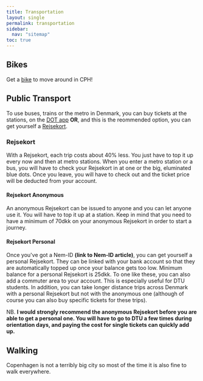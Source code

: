 ```yaml
---
title: Transportation
layout: single
permalink: transportation
sidebar:
  nav: "sitemap"
toc: true
---
```


<!-- # Transportation -->

## Bikes

Get a [bike](transportation/bikes) to move around in CPH!

## Public Transport

To use buses, trains or the metro in Denmark, you can buy tickets at the stations, on the [DOT app](https://dinoffentligetransport.dk/find-og-koeb-billet/salgssteder/dot-billetter-app/) **OR**, and this is the reommended option, you can get yourself a [Rejsekort](https://www.rejsekort.dk/).

### Rejsekort

With a Rejsekort, each trip costs about 40% less. You just have to top it up every now and then at metro stations. 
When you enter a metro station or a bus, you will have to check your Rejsekort in at one or the big, eluminated blue dots. Once you leave, you will have to check out and the ticket price will be deducted from your account.

#### Rejsekort Anonymous

An anonymous Rejsekort can be issued to anyone and you can let anyone use it. You will have to top it up at a station. Keep in mind that you need to have a minimum of 70dkk on your anonymous Rejsekort in order to start a journey.

#### Rejsekort Personal

Once you've got a Nem-ID **(link to Nem-ID article)**, you can get yourself a personal Rejsekort. They can be linked with your bank account so that they are automatically topped up once your balance gets too low. Minimum balance for a personal Rejsekort is 25dkk.
To one like these, you can also add a commuter area to your account. This is especially useful for DTU students. In addition, you can take longer distance trips across Denmark with a personal Rejsekort but not with the anonymous one (although of course you can also buy specific tickets for these trips).

NB. **I would strongly recommend the anonymous Rejsekort before you are able to get a personal one. You will have to go to DTU a few times during orientation days, and paying the cost for single tickets can quickly add up.**

## Walking

Copenhagen is not a terribly big city so most of the time it is also fine to walk everywhere.
